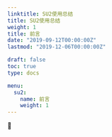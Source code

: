 ```yaml
---
linktitle: SU2使用总结 
title: SU2使用总结 
weight: 1
title: 前言
date: "2019-09-12T00:00:00Z"
lastmod: "2019-12-06T00:00:00Z"

draft: false
toc: true
type: docs

menu:
  su2:
    name: 前言
    weight: 1
---
```

:car:
